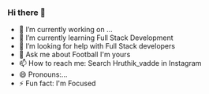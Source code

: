 ### Hi there 👋

<!--
**hruthik7/hruthik7** is a ✨ _special_ ✨ repository because its `README.md` (this file) appears on your GitHub profile.

Here are some ideas to get you started:-->


- 🔭 I’m currently working on ...
- 🌱 I’m currently learning Full Stack Development
- 🤔 I’m looking for help with Full Stack developers
- 💬 Ask me about Football I'm yours
- 📫 How to reach me: Search Hruthik_vadde in Instagram
- 😄 Pronouns:...
- ⚡ Fun fact: I'm Focused
